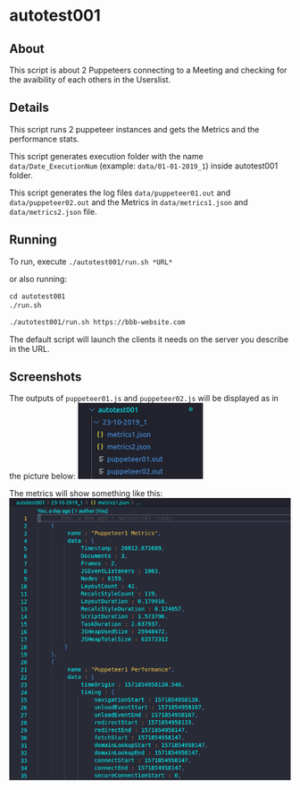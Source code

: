 # autotest001

## About

This script is about 2 Puppeteers connecting to a Meeting and checking for the avaibility of each others in the Userslist.

## Details

This script runs 2 puppeteer instances and gets the Metrics and the performance stats.

This script generates execution folder with the name `data/Date_ExecutionNum` (example: `data/01-01-2019_1`) inside autotest001 folder.

This script generates the log files `data/puppeteer01.out` and `data/puppeteer02.out` and the Metrics in `data/metrics1.json` and `data/metrics2.json` file.

## Running

To run, execute `./autotest001/run.sh *URL*`

or also running: 

```
cd autotest001
./run.sh
```

~~~bash
./autotest001/run.sh https://bbb-website.com
~~~

The default script will launch the clients it needs on the server you describe in the URL.

## Screenshots

The outputs of `puppeteer01.js` and `puppeteer02.js` will be displayed as in the picture below:
![outputs](../images/screenshot.png "outputs")

The metrics will show something like this:
![metrics](../images/metrics.png "metrics")